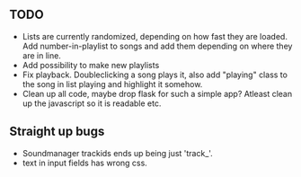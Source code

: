 ## TODO

 * Lists are currently randomized, depending on how fast they are
   loaded. Add number-in-playlist to songs and add them depending on
   where they are in line.
 * Add possibility to make new playlists
 * Fix playback. Doubleclicking a song plays it, also add "playing"
   class to the song in list playing and highlight it somehow.
 * Clean up all code, maybe drop flask for such a simple app? Atleast
   clean up the javascript so it is readable etc.

## Straight up bugs

 * Soundmanager trackids ends up being just 'track\_'.
 * text in input fields has wrong css.
